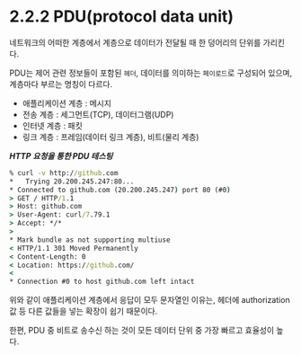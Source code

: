 # 2.2.2 PDU(protocol data unit)

네트워크의 어떠한 계층에서 계층으로 데이터가 전달될 때 한 덩어리의 단위를 가리킨다.

PDU는 제어 관련 정보들이 포함된 `헤더`, 데이터를 의미하는 `페이로드`로 구성되어 있으며, 계층마다 부르는 명칭이 다르다.

- 애플리케이션 계층 : 메시지
- 전송 계층 : 세그먼트(TCP), 데이터그램(UDP)
- 인터넷 계층 : 패킷
- 링크 계층 : 프레임(데이터 링크 계층), 비트(물리 계층)

<b> _HTTP 요청을 통한 PDU 테스팅_ </b>

```cmd
% curl -v http://github.com
*   Trying 20.200.245.247:80...
* Connected to github.com (20.200.245.247) port 80 (#0)
> GET / HTTP/1.1
> Host: github.com
> User-Agent: curl/7.79.1
> Accept: */*
>
* Mark bundle as not supporting multiuse
< HTTP/1.1 301 Moved Permanently
< Content-Length: 0
< Location: https://github.com/
<
* Connection #0 to host github.com left intact
```

위와 같이 애플리케이션 계층에서 응답이 모두 문자열인 이유는, 헤더에 authorization 값 등 다른 값들을 넣는 확장이 쉽기 때문이다.

한편, PDU 중 비트로 송수신 하는 것이 모든 데이터 단위 중 가장 빠르고 효율성이 높다.
